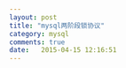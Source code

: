 ```yaml
---
layout: post
title: "mysql两阶段锁协议"
category: mysql
comments: true
date:   2015-04-15 12:16:51
---
```

